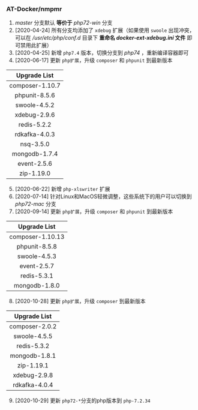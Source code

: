 ### AT-Docker/nmpmr

1. *master* 分支默认 **等价于** *php72-win* 分支
2. [2020-04-24] 所有分支均添加了 `xdebug` 扩展（如果使用 `swoole` 出现冲突，可以在 */usr/etc/php/conf.d* 目录下 **重命名 *docker-ext-xdebug.ini* 文件** 即可禁用此扩展）
3. [2020-04-25] 新增 `php7.4` 版本，切换分支到 *php74* ，重新编译容器即可
4. [2020-06-17] 更新 `php扩展`，升级 `composer` 和 `phpunit` 到最新版本

|  Upgrade List   |
| :-------------: |
| composer-1.10.7 |
|  phpunit-8.5.6  |
|  swoole-4.5.2   |
|  xdebug-2.9.6   |
|   redis-5.2.2   |
|  rdkafka-4.0.3  |
|    nsq-3.5.0    |
|  mongodb-1.7.4  |
|   event-2.5.6   |
|   zip-1.19.0    |

5. [2020-06-22] 新增 `php-xlswriter` 扩展
6. [2020-07-14] 针对Linux和MacOS轻微调整，这些系统下的用户可以切换到 *php72-mac* 分支
7. [2020-09-14] 更新 `php扩展`，升级 `composer` 和 `phpunit` 到最新版本

|   Upgrade List   |
| :--------------: |
| composer-1.10.13 |
|  phpunit-8.5.8   |
|   swoole-4.5.3   |
|   event-2.5.7    |
|   redis-5.3.1    |
|  mongodb-1.8.0   |

8. [2020-10-28] 更新 `php扩展`，升级 `composer` 到最新版本

|  Upgrade List  |
| :------------: |
| composer-2.0.2 |
|  swoole-4.5.5  |
|  redis-5.3.2   |
| mongodb-1.8.1  |
|   zip-1.19.1   |
|  xdebug-2.9.8  |
| rdkafka-4.0.4  |

9. [2020-10-29] 更新 `php72-*`分支的php版本到 `php-7.2.34`